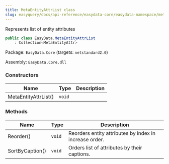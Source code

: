 ```yaml
---
title: MetaEntityAttrList class
slug: easyquery/docs/api-reference/easydata-core/easydata-namespace/metaentityattrlist-class
---
```



Represents list of entity attributes
```csharp
public class EasyData.MetaEntityAttrList
    : Collection<MetaEntityAttr>

```
Package: `EasyData.Core` (targets: `netstandard2.0`)

Assembly: `EasyData.Core.dll`

### Constructors

| Name | Type | Description | 
| --- | --- | --- | 
| MetaEntityAttrList() | `void` |  | 


### Methods

| Name | Type | Description | 
| --- | --- | --- | 
| Reorder() | `void` | Reorders entity attributes by index in increase order. | 
| SortByCaption() | `void` | Orders list of attributes by their captions. |